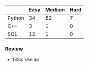 |           | Easy  | Medium | Hard  |
|-----------|-------|--------|-------|
| Python    | 34    | 52     | 7     |
| C++       | 3     | 1      | 0     |
| SQL       | 12    | 1      | 0     |


### Review
* 1335: Use dp